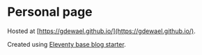 # Personal page

Hosted at [https://gdewael.github.io/](https://gdewael.github.io/).

Created using [Eleventy base blog starter](https://github.com/11ty/eleventy-base-blog).
